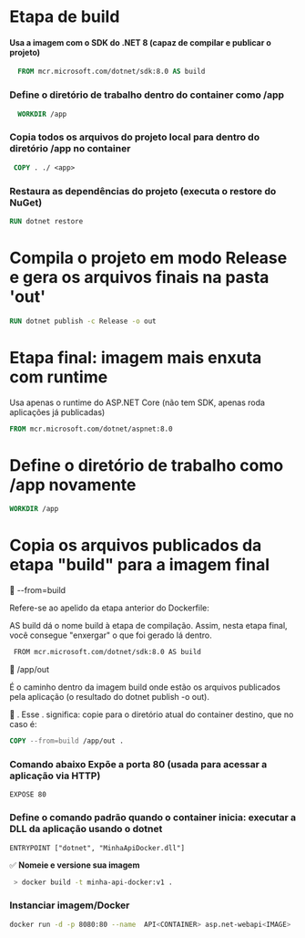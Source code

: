 # Etapa de build

#### Usa a imagem com o SDK do .NET 8 (capaz de compilar e publicar o projeto)

```DockerFile
  FROM mcr.microsoft.com/dotnet/sdk:8.0 AS build
```

### Define o diretório de trabalho dentro do container como /app
```DockerFile
  WORKDIR /app
```

### Copia todos os arquivos do projeto local para dentro do diretório /app no container

```DockerFile
 COPY . ./ <app>
```
### Restaura as dependências do projeto (executa o restore do NuGet)

```dockerFile
RUN dotnet restore
```

# Compila o projeto em modo Release e gera os arquivos finais na pasta 'out'
```dockerFile
RUN dotnet publish -c Release -o out
```

# Etapa final: imagem mais enxuta com runtime
Usa apenas o runtime do ASP.NET Core (não tem SDK, apenas roda aplicações já publicadas)

```dockerFile
FROM mcr.microsoft.com/dotnet/aspnet:8.0
```



# Define o diretório de trabalho como /app novamente

```dockerFile
WORKDIR /app
```

# Copia os arquivos publicados da etapa "build" para a imagem final

🔹 --from=build <br>

 Refere-se ao apelido da etapa anterior do Dockerfile:

 AS build dá o nome build à etapa de compilação. Assim, nesta etapa final, você consegue "enxergar" o que foi gerado lá dentro.
```sh
 FROM mcr.microsoft.com/dotnet/sdk:8.0 AS build
```
 🔹 /app/out <br>

 É o caminho dentro da imagem build onde estão os arquivos publicados pela aplicação (o resultado do dotnet publish -o out).

 🔹 .
Esse . significa: copie para o diretório atual do container destino, que no caso é:
```dockerFile
COPY --from=build /app/out .
```
### Comando abaixo Expõe a porta 80 (usada para acessar a aplicação via HTTP)

```docker
EXPOSE 80
```
### Define o comando padrão quando o container inicia: executar a DLL da aplicação usando o dotnet

```docker
ENTRYPOINT ["dotnet", "MinhaApiDocker.dll"]
```
✅ **Nomeie e versione sua imagem**

```bash
 > docker build -t minha-api-docker:v1 .
```

### Instanciar imagem/Docker 


```bash
docker run -d -p 8080:80 --name  API<CONTAINER> asp.net-webapi<IMAGE>
```



